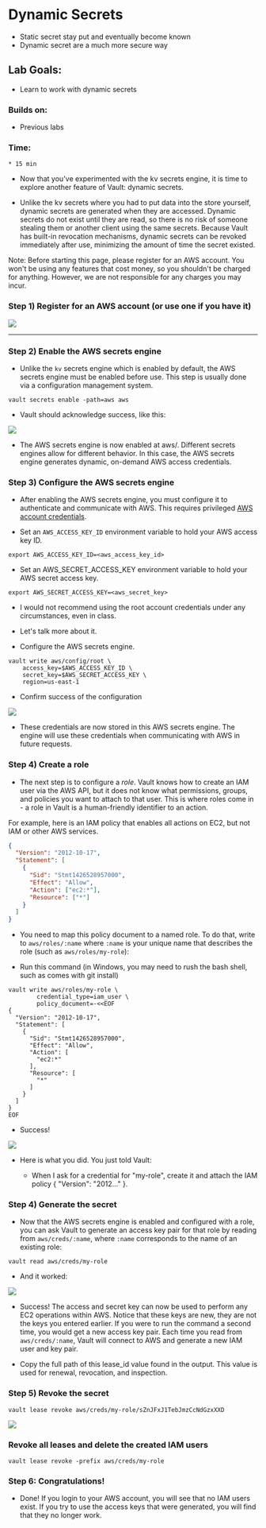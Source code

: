 # Dynamic Secrets

* Static secret stay put and eventually become known
* Dynamic secret are a much more secure way

## Lab Goals:

* Learn to work with dynamic secrets

### Builds on:
* Previous labs

### Time:

    * 15 min

* Now that you've experimented with the kv secrets engine, it is time to explore another feature of Vault: dynamic secrets.

* Unlike the kv secrets where you had to put data into the store yourself, dynamic secrets are generated when they are accessed. Dynamic secrets do not exist until they are read, so there is no risk of someone stealing them or another client using the same secrets. Because Vault has built-in revocation mechanisms, dynamic secrets can be revoked immediately after use, minimizing the amount of time the secret existed.

Note: Before starting this page, please register for an AWS account. You won't be using any features that cost money, so you shouldn't be charged for anything. However, we are not responsible for any charges you may incur.

### Step 1) Register for an AWS account (or use one if you have it)

![](../artwork/aws-account.png)

---

### Step 2) Enable the AWS secrets engine

* Unlike the `kv` secrets engine which is enabled by default, the AWS secrets engine must be enabled before use. This step is usually done via a configuration management system.

```shell
vault secrets enable -path=aws aws
```

* Vault should acknowledge success, like this:

![](../artwork/enable-aws.png)

* The AWS secrets engine is now enabled at aws/. Different secrets engines allow for different behavior. In this case, the AWS secrets engine generates dynamic, on-demand AWS access credentials.

### Step 3) Configure the AWS secrets engine

* After enabling the AWS secrets engine, you must configure it to authenticate and communicate with AWS. 
This requires privileged [AWS account credentials](https://docs.aws.amazon.com/general/latest/gr/aws-sec-cred-types.html).
  
* Set an `AWS_ACCESS_KEY_ID` environment variable to hold your AWS access key ID.

```shell
export AWS_ACCESS_KEY_ID=<aws_access_key_id>
```

* Set an AWS_SECRET_ACCESS_KEY environment variable to hold your AWS secret access key.

```shell
export AWS_SECRET_ACCESS_KEY=<aws_secret_key>
```

* I would not recommend using the root account credentials under any circumstances, even in class.
* Let's talk more about it.

* Configure the AWS secrets engine.

```shell
vault write aws/config/root \
    access_key=$AWS_ACCESS_KEY_ID \
    secret_key=$AWS_SECRET_ACCESS_KEY \
    region=us-east-1
```

* Confirm success of the configuration

![](../artwork/aws-account-engine.png)

* These credentials are now stored in this AWS secrets engine. The engine will use these credentials when communicating with AWS in future requests.

### Step 4) Create a role

* The next step is to configure a *role*. Vault knows how to create an IAM user via the AWS API, but it does not know what permissions, groups, and policies you want to attach to that user. This is where roles come in - a role in Vault is a human-friendly identifier to an action.

For example, here is an IAM policy that enables all actions on EC2, but not IAM or other AWS services.

```json
{
  "Version": "2012-10-17",
  "Statement": [
    {
      "Sid": "Stmt1426528957000",
      "Effect": "Allow",
      "Action": ["ec2:*"],
      "Resource": ["*"]
    }
  ]
}
```

* You need to map this policy document to a named role. 
To do that, write to `aws/roles/:name` where `:name` is your unique name that describes the role 
(such as `aws/roles/my-role`):
  
* Run this command (in Windows, you may need to rush the bash shell, such as comes with git install)

```shell
vault write aws/roles/my-role \
        credential_type=iam_user \
        policy_document=-<<EOF
{
  "Version": "2012-10-17",
  "Statement": [
    {
      "Sid": "Stmt1426528957000",
      "Effect": "Allow",
      "Action": [
        "ec2:*"
      ],
      "Resource": [
        "*"
      ]
    }
  ]
}
EOF
```

* Success! 

![](../artwork/write-role.png)

* Here is what you did. You just told Vault:

    * When I ask for a credential for "my-role", create it and attach the IAM policy { "Version": "2012..." }.
    
### Step 4) Generate the secret

* Now that the AWS secrets engine is enabled and configured with a role, 
  you can ask Vault to generate an access key pair for that role by reading from 
  `aws/creds/:name`, where `:name` corresponds to the name of an existing role:

```shell
vault read aws/creds/my-role
```

* And it worked:

![](../artwork/5-1.png)

* Success! The access and secret key can now be used to perform any EC2 operations within AWS. Notice that these keys are new, they are not the keys you entered earlier. If you were to run the command a second time, you would get a new access key pair. Each time you read from `aws/creds/:name`, Vault will connect to AWS and generate a new IAM user and key pair.

* Copy the full path of this lease_id value found in the output. This value is used for renewal, revocation, and inspection.

### Step 5) Revoke the secret

```shell
vault lease revoke aws/creds/my-role/sZnJFxJ1TebJmzCcNdGzxXXD
```

![](../artwork/5-2.png)

### Revoke all leases and delete the created IAM users

```shell
vault lease revoke -prefix aws/creds/my-role
```

### Step 6: Congratulations!

* Done! If you login to your AWS account, you will see that no IAM users exist. If you try to use the access keys that were generated, you will find that they no longer work.
